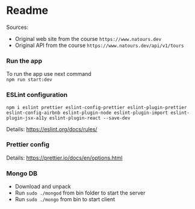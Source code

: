 # Readme

Sources:

- Original web site from the course `https://www.natours.dev`
- Original API from the course `https://www.natours.dev/api/v1/tours`

### Run the app

To run the app use next command  
`npm run start:dev`

### ESLint configuration

`npm i eslint prettier eslint-config-prettier eslint-plugin-prettier eslint-config-airbnb eslint-plugin-node eslint-plugin-import eslint-plugin-jsx-a11y eslint-plugin-react --save-dev`

Details: https://eslint.org/docs/rules/

### Prettier config

Details: https://prettier.io/docs/en/options.html

### Mongo DB

- Download and unpack
- Run `sudo ./mongod` from bin folder to start the server
- Run `sudo ./mongo` from bin to start client
